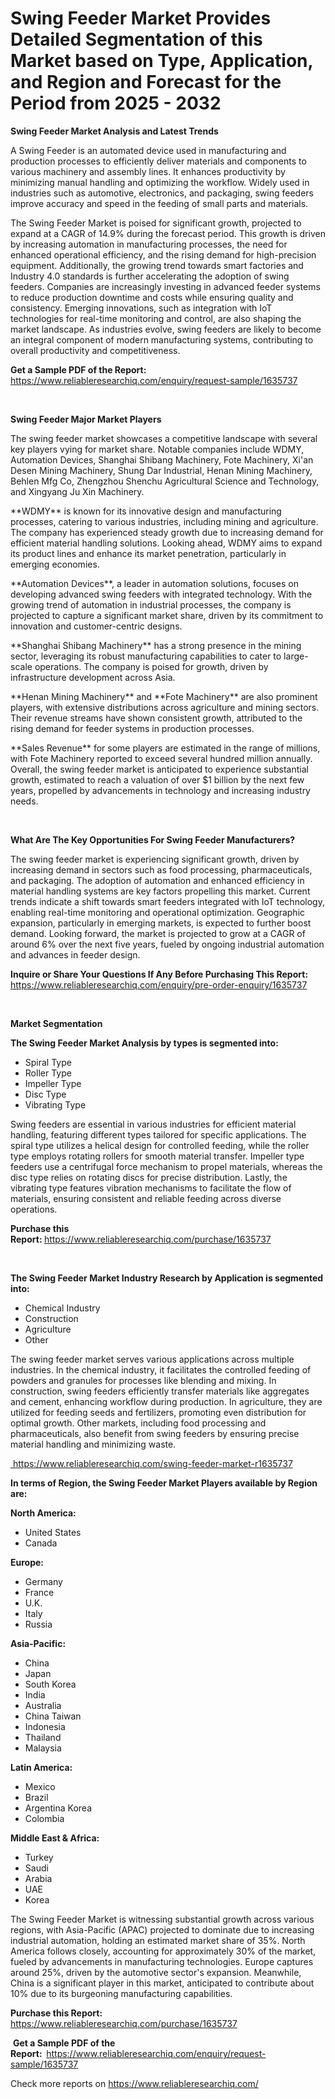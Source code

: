 <p><h1>Swing Feeder Market Provides Detailed Segmentation of this Market based on Type, Application, and Region and Forecast for the Period from 2025 - 2032</h1></p><p><strong>Swing Feeder Market Analysis and Latest Trends</strong></p>
<p><p>A Swing Feeder is an automated device used in manufacturing and production processes to efficiently deliver materials and components to various machinery and assembly lines. It enhances productivity by minimizing manual handling and optimizing the workflow. Widely used in industries such as automotive, electronics, and packaging, swing feeders improve accuracy and speed in the feeding of small parts and materials.</p><p>The Swing Feeder Market is poised for significant growth, projected to expand at a CAGR of 14.9% during the forecast period. This growth is driven by increasing automation in manufacturing processes, the need for enhanced operational efficiency, and the rising demand for high-precision equipment. Additionally, the growing trend towards smart factories and Industry 4.0 standards is further accelerating the adoption of swing feeders. Companies are increasingly investing in advanced feeder systems to reduce production downtime and costs while ensuring quality and consistency. Emerging innovations, such as integration with IoT technologies for real-time monitoring and control, are also shaping the market landscape. As industries evolve, swing feeders are likely to become an integral component of modern manufacturing systems, contributing to overall productivity and competitiveness.</p></p>
<p><strong>Get a Sample PDF of the Report:&nbsp;</strong> <a href="https://www.reliableresearchiq.com/enquiry/request-sample/1635737?utm_campaign=3073&utm_medium=2&utm_source=Github&utm_content=ia&utm_term=08042025&utm_id=swing-feeder">https://www.reliableresearchiq.com/enquiry/request-sample/1635737</a></p>
<p>&nbsp;</p>
<p><strong>Swing Feeder Major Market Players</strong></p>
<p><p>The swing feeder market showcases a competitive landscape with several key players vying for market share. Notable companies include WDMY, Automation Devices, Shanghai Shibang Machinery, Fote Machinery, Xi'an Desen Mining Machinery, Shung Dar Industrial, Henan Mining Machinery, Behlen Mfg Co, Zhengzhou Shenchu Agricultural Science and Technology, and Xingyang Ju Xin Machinery.</p><p>**WDMY** is known for its innovative design and manufacturing processes, catering to various industries, including mining and agriculture. The company has experienced steady growth due to increasing demand for efficient material handling solutions. Looking ahead, WDMY aims to expand its product lines and enhance its market penetration, particularly in emerging economies.</p><p>**Automation Devices**, a leader in automation solutions, focuses on developing advanced swing feeders with integrated technology. With the growing trend of automation in industrial processes, the company is projected to capture a significant market share, driven by its commitment to innovation and customer-centric designs.</p><p>**Shanghai Shibang Machinery** has a strong presence in the mining sector, leveraging its robust manufacturing capabilities to cater to large-scale operations. The company is poised for growth, driven by infrastructure development across Asia.</p><p>**Henan Mining Machinery** and **Fote Machinery** are also prominent players, with extensive distributions across agriculture and mining sectors. Their revenue streams have shown consistent growth, attributed to the rising demand for feeder systems in production processes.</p><p>**Sales Revenue** for some players are estimated in the range of millions, with Fote Machinery reported to exceed several hundred million annually. Overall, the swing feeder market is anticipated to experience substantial growth, estimated to reach a valuation of over $1 billion by the next few years, propelled by advancements in technology and increasing industry needs.</p></p>
<p>&nbsp;</p>
<p><strong>What Are The Key Opportunities For Swing Feeder Manufacturers?</strong></p>
<p><p>The swing feeder market is experiencing significant growth, driven by increasing demand in sectors such as food processing, pharmaceuticals, and packaging. The adoption of automation and enhanced efficiency in material handling systems are key factors propelling this market. Current trends indicate a shift towards smart feeders integrated with IoT technology, enabling real-time monitoring and operational optimization. Geographic expansion, particularly in emerging markets, is expected to further boost demand. Looking forward, the market is projected to grow at a CAGR of around 6% over the next five years, fueled by ongoing industrial automation and advances in feeder design.</p></p>
<p><strong>Inquire or Share Your Questions If Any Before Purchasing This Report:</strong> <a href="https://www.reliableresearchiq.com/enquiry/pre-order-enquiry/1635737?utm_campaign=3073&utm_medium=2&utm_source=Github&utm_content=ia&utm_term=08042025&utm_id=swing-feeder">https://www.reliableresearchiq.com/enquiry/pre-order-enquiry/1635737</a></p>
<p>&nbsp;</p>
<p><strong>Market Segmentation</strong></p>
<p><strong>The Swing Feeder Market Analysis by types is segmented into:</strong></p>
<p><ul><li>Spiral Type</li><li>Roller Type</li><li>Impeller Type</li><li>Disc Type</li><li>Vibrating Type</li></ul></p>
<p><p>Swing feeders are essential in various industries for efficient material handling, featuring different types tailored for specific applications. The spiral type utilizes a helical design for controlled feeding, while the roller type employs rotating rollers for smooth material transfer. Impeller type feeders use a centrifugal force mechanism to propel materials, whereas the disc type relies on rotating discs for precise distribution. Lastly, the vibrating type features vibration mechanisms to facilitate the flow of materials, ensuring consistent and reliable feeding across diverse operations.</p></p>
<p><strong>Purchase this Report:&nbsp;</strong><a href="https://www.reliableresearchiq.com/purchase/1635737?utm_campaign=3073&utm_medium=2&utm_source=Github&utm_content=ia&utm_term=08042025&utm_id=swing-feeder">https://www.reliableresearchiq.com/purchase/1635737</a></p>
<p>&nbsp;</p>
<p><strong>The Swing Feeder Market Industry Research by Application is segmented into:</strong></p>
<p><ul><li>Chemical Industry</li><li>Construction</li><li>Agriculture</li><li>Other</li></ul></p>
<p><p>The swing feeder market serves various applications across multiple industries. In the chemical industry, it facilitates the controlled feeding of powders and granules for processes like blending and mixing. In construction, swing feeders efficiently transfer materials like aggregates and cement, enhancing workflow during production. In agriculture, they are utilized for feeding seeds and fertilizers, promoting even distribution for optimal growth. Other markets, including food processing and pharmaceuticals, also benefit from swing feeders by ensuring precise material handling and minimizing waste.</p></p>
<p><a href="https://www.reliableresearchiq.com/swing-feeder-market-r1635737?utm_campaign=3073&utm_medium=2&utm_source=Github&utm_content=ia&utm_term=08042025&utm_id=swing-feeder">&nbsp;https://www.reliableresearchiq.com/swing-feeder-market-r1635737</a></p>
<p><strong>In terms of Region, the Swing Feeder Market Players available by Region are:</strong></p>
<p>
    <p> <strong> North America: </strong>
        <ul>
            <li>United States</li>
            <li>Canada</li>
        </ul>
        </p> 
    <p> <strong> Europe: </strong>
        <ul>
            <li>Germany</li>
            <li>France</li>
            <li>U.K.</li>
            <li>Italy</li>
            <li>Russia</li>
        </ul>
        </p> 
    <p> <strong> Asia-Pacific: </strong>
        <ul>
            <li>China</li>
            <li>Japan</li>
            <li>South Korea</li>
            <li>India</li>
            <li>Australia</li>
            <li>China Taiwan</li>
            <li>Indonesia</li>
            <li>Thailand</li>
            <li>Malaysia</li>
        </ul>
        </p> 
    <p> <strong> Latin America: </strong>
        <ul>
            <li>Mexico</li>
            <li>Brazil</li>
            <li>Argentina Korea</li>
            <li>Colombia</li>
        </ul>
        </p> 
    <p> <strong> Middle East & Africa: </strong>
        <ul>
            <li>Turkey</li>
            <li>Saudi</li>
            <li>Arabia</li>
            <li>UAE</li>
            <li>Korea</li>
        </ul>
    </p>
    </p>
<p><p>The Swing Feeder Market is witnessing substantial growth across various regions, with Asia-Pacific (APAC) projected to dominate due to increasing industrial automation, holding an estimated market share of 35%. North America follows closely, accounting for approximately 30% of the market, fueled by advancements in manufacturing technologies. Europe captures around 25%, driven by the automotive sector's expansion. Meanwhile, China is a significant player in this market, anticipated to contribute about 10% due to its burgeoning manufacturing capabilities.</p></p>
<p><strong>Purchase this Report: </strong><a href="https://www.reliableresearchiq.com/purchase/1635737?utm_campaign=3073&utm_medium=2&utm_source=Github&utm_content=ia&utm_term=08042025&utm_id=swing-feeder">https://www.reliableresearchiq.com/purchase/1635737</a></p>
<p>&nbsp;<strong>Get a Sample PDF of the Report:&nbsp;&nbsp;</strong><a href="https://www.reliableresearchiq.com/enquiry/request-sample/1635737?utm_campaign=3073&utm_medium=2&utm_source=Github&utm_content=ia&utm_term=08042025&utm_id=swing-feeder">https://www.reliableresearchiq.com/enquiry/request-sample/1635737</a></p>
<p><strong></strong></p>
<p>Check more reports on <a href="https://www.reliableresearchiq.com/?utm_campaign=3073&utm_medium=2&utm_source=Github&utm_content=ia&utm_term=08042025&utm_id=swing-feeder">https://www.reliableresearchiq.com/</a></p>